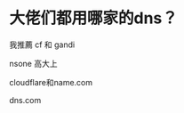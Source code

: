 # 大佬们都用哪家的dns？


我推薦 cf 和 gandi

nsone 高大上 <img src="static/image/smiley/default/lol.gif" smilieid="12" border="0" alt="" />

cloudflare和name.com

dns.com
